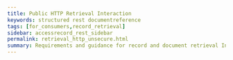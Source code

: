 ```yaml
---
title: Public HTTP Retrieval Interaction
keywords: structured rest documentreference
tags: [for_consumers,record_retrieval]
sidebar: accessrecord_rest_sidebar
permalink: retrieval_http_unsecure.html
summary: Requirements and guidance for record and document retrieval Interactions via HTTP. 
---
```


